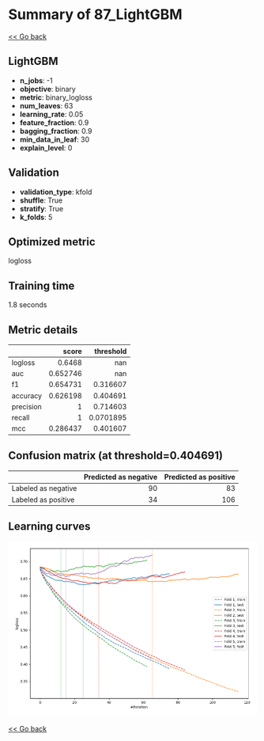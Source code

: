 # Summary of 87_LightGBM

[<< Go back](../README.md)


## LightGBM
- **n_jobs**: -1
- **objective**: binary
- **metric**: binary_logloss
- **num_leaves**: 63
- **learning_rate**: 0.05
- **feature_fraction**: 0.9
- **bagging_fraction**: 0.9
- **min_data_in_leaf**: 30
- **explain_level**: 0

## Validation
 - **validation_type**: kfold
 - **shuffle**: True
 - **stratify**: True
 - **k_folds**: 5

## Optimized metric
logloss

## Training time

1.8 seconds

## Metric details
|           |    score |   threshold |
|:----------|---------:|------------:|
| logloss   | 0.6468   | nan         |
| auc       | 0.652746 | nan         |
| f1        | 0.654731 |   0.316607  |
| accuracy  | 0.626198 |   0.404691  |
| precision | 1        |   0.714603  |
| recall    | 1        |   0.0701895 |
| mcc       | 0.286437 |   0.401607  |


## Confusion matrix (at threshold=0.404691)
|                     |   Predicted as negative |   Predicted as positive |
|:--------------------|------------------------:|------------------------:|
| Labeled as negative |                      90 |                      83 |
| Labeled as positive |                      34 |                     106 |

## Learning curves
![Learning curves](learning_curves.png)

[<< Go back](../README.md)
